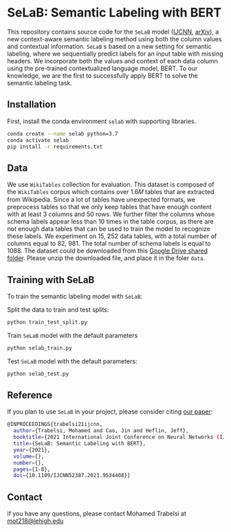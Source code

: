 # SeLaB: Semantic Labeling with BERT

This repository contains source code for the `SeLaB` model ([IJCNN](https://ieeexplore.ieee.org/abstract/document/9534408), [arXiv](https://arxiv.org/abs/2010.16037)), a new context-aware semantic labeling method using both the column values and contextual information. `SeLaB` s based on a new setting for semantic labeling, where we sequentially predict labels for an input table with missing headers. We incorporate both the values and context of each data column using the pre-trained contextualized language model, BERT. To our knowledge, we are the first to successfully apply BERT to solve the semantic labeling task. 

## Installation

First, install the conda environment `selab` with supporting libraries.

```bash
conda create --name selab python=3.7
conda activate selab
pip install -r requirements.txt
```

## Data

We use `WikiTables` collection for evaluation. This dataset is composed of the `WikiTables` corpus which contains over 1.6𝑀 tables that are extracted from Wikipedia. Since a lot of tables have unexpected formats, we preprocess tables so that we only keep tables that have enough content with at least 3 columns and 50 rows. We further filter the columns whose schema labels appear less than 10 times in the table corpus, as there are not enough data tables that can be used to train the
model to recognize these labels. We experiment on 15, 252 data tables, with a total number of columns equal to 82, 981. The total number of schema labels is equal to 1088. The dataset could be downloaded from this [Google Drive shared folder](https://drive.google.com/file/d/1lv2Q5yPHuvi99Ut2oIZbk7aijehrQcup/view?usp=sharing). Please unzip the downloaded file, and place it in the foler `data`.


## Training with SeLaB

To train the semantic labeling model with `SeLaB`:

Split the data to train and test splits:
```bash
python train_test_split.py
```
Train `SeLaB` model with the default parameters
```bash
python selab_train.py
```
Test `SeLaB` model with the default parameters:
```bash
python selab_test.py
```

## Reference

If you plan to use `SeLaB` in your project, please consider citing [our paper](https://ieeexplore.ieee.org/abstract/document/9534408):

```bash
@INPROCEEDINGS{trabelsi21ijcnn,
  author={Trabelsi, Mohamed and Cao, Jin and Heflin, Jeff},
  booktitle={2021 International Joint Conference on Neural Networks (IJCNN)}, 
  title={SeLaB: Semantic Labeling with BERT}, 
  year={2021},
  volume={},
  number={},
  pages={1-8},
  doi={10.1109/IJCNN52387.2021.9534408}}
```
 ## Contact
  
  if you have any questions, please contact Mohamed Trabelsi at mot218@lehigh.edu
